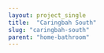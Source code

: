 ```yaml
---
layout: project_single
title:  "Caringbah South"
slug: "caringbah-south"
parent: "home-bathroom"
---
```

 